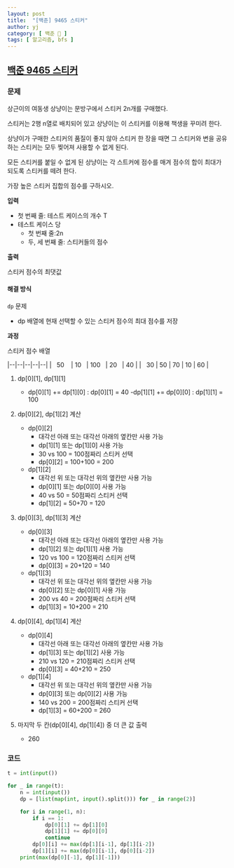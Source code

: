 ```yaml
---
layout: post
title:  "[백준] 9465 스티커"
author: yj
category: [ 백준 📝 ]
tags: [ 알고리즘, bfs ]
---
```


## [백준 9465 스티커](https://www.acmicpc.net/problem/9465)

### 문제

상근이의 여동생 상냥이는 문방구에서 스티커 2n개를 구매했다. 

스티커는 2행 n열로 배치되어 있고 상냥이는 이 스티커를 이용해 책생을 꾸미려 한다.

상냥이가 구매한 스티커의 품질이 좋지 않아 스티커 한 장을 때면 그 스티커와 변을 공유하는 스티커는 모두 찢어져 사용할 수 없게 된다.

모든 스티커를 붙일 수 없게 된 상냥이는 각 스트커에 점수를 매겨 점수의 합이 최대가 되도록 스티커를 떼려 한다.

가장 높은 스티커 집합의 점수를 구하시오.

**입력**

- 첫 번째 줄: 테스트 케이스의 개수 T
- 테스트 케이스 당
    - 첫 번째 줄:2n
    - 두, 세 번째 줄: 스티커들의  점수

**출력**

스티커 점수의 최댓값

#### 해결 방식

`dp` 문제
- dp 배열에 현재 선택할 수 있는 스티커 점수의 최대 점수를 저장

**과정**

스티커 점수 배열

|--|--|--|--|--|
| &nbsp;&nbsp;50 &nbsp;&nbsp; | 10&nbsp;&nbsp; | 100&nbsp;&nbsp; | 20&nbsp;&nbsp; | 40 |
| &nbsp;&nbsp;30 | 50 | 70 | 10 | 60 |

1. dp[0][1], dp[1][1]
    - dp[0][1] += dp[1][0] : dp[0][1] = 40
    -dp[1][1] += dp[0][0] : dp[1][1] = 100

2. dp[0][2], dp[1][2] 계산
    - dp[0][2]
        - 대각선 아래 또는 대각선 아래의 옆칸만 사용 가능
        - dp[1][1] 또는 dp[1][0] 사용 가능
        - 30 vs 100 = 100점짜리 스티커 선택
        - dp[0][2] = 100+100 = 200
    - dp[1][2]
        - 대각선 위 또는 대각선 위의 옆칸만 사용 가능
        - dp[0][1] 또는 dp[0][0] 사용 가능
        - 40 vs 50 = 50점짜리 스티커 선택
        - dp[1][2] = 50+70 = 120

3. dp[0][3], dp[1][3] 계산
    - dp[0][3]
        - 대각선 아래 또는 대각선 아래의 옆칸만 사용 가능
        - dp[1][2] 또는 dp[1][1] 사용 가능
        - 120 vs 100 = 120점짜리 스티커 선택
        - dp[0][3] = 20+120 = 140
    - dp[1][3]
        - 대각선 위 또는 대각선 위의 옆칸만 사용 가능
        - dp[0][2] 또는 dp[0][1] 사용 가능
        - 200 vs 40 = 200점짜리 스티커 선택
        - dp[1][3] = 10+200 = 210

4. dp[0][4], dp[1][4] 계산
    - dp[0][4]
        - 대각선 아래 또는 대각선 아래의 옆칸만 사용 가능
        - dp[1][3] 또는 dp[1][2] 사용 가능
        - 210 vs 120 = 210점짜리 스티커 선택
        - dp[0][3] = 40+210 = 250
    - dp[1][4]
        - 대각선 위 또는 대각선 위의 옆칸만 사용 가능
        - dp[0][3] 또는 dp[0][2] 사용 가능
        - 140 vs 200 = 200점짜리 스티커 선택
        - dp[1][3] = 60+200 = 260

5. 마지막 두 칸(dp[0][4], dp[1][4]) 중 더 큰 값 출력
    - 260

### 코드

```python
t = int(input())

for _ in range(t):
    n = int(input())
    dp = [list(map(int, input().split())) for _ in range(2)]

    for i in range(1, n):
        if i == 1:
            dp[0][1] += dp[1][0]
            dp[1][1] += dp[0][0]
            continue
        dp[0][i] += max(dp[1][i-1], dp[1][i-2])
        dp[1][i] += max(dp[0][i-1], dp[0][i-2])
    print(max(dp[0][-1], dp[1][-1]))
```